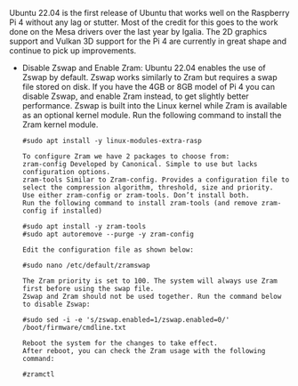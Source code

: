
Ubuntu 22.04 is the first release of Ubuntu that works well on the Raspberry Pi 4 without any lag or stutter.
Most of the credit for this goes to the work done on the Mesa drivers over the last year by Igalia. The 2D graphics support and Vulkan 3D support for the Pi 4 are currently in great shape and continue to pick up improvements.

- Disable Zswap and Enable Zram:
   Ubuntu 22.04 enables the use of Zswap by default. Zswap works similarly to Zram but requires a swap file stored on disk. If you have the 4GB or 8GB model of Pi 4 you can disable Zswap, and enable Zram instead, to get slightly better performance.
   Zswap is built into the Linux kernel while Zram is available as an optional kernel module. Run the following command to install the Zram kernel module.
          
      #sudo apt install -y linux-modules-extra-rasp

      To configure Zram we have 2 packages to choose from: 
      zram-config Developed by Canonical. Simple to use but lacks configuration options.
      zram-tools Similar to Zram-config. Provides a configuration file to select the compression algorithm, threshold, size and priority.
      Use either zram-config or zram-tools. Don’t install both.
      Run the following command to install zram-tools (and remove zram-config if installed)

      #sudo apt install -y zram-tools
      #sudo apt autoremove --purge -y zram-config
 
      Edit the configuration file as shown below:

      #sudo nano /etc/default/zramswap
 
      The Zram priority is set to 100. The system will always use Zram first before using the swap file.
      Zswap and Zram should not be used together. Run the command below to disable Zswap:
	
      #sudo sed -i -e 's/zswap.enabled=1/zswap.enabled=0/' /boot/firmware/cmdline.txt

      Reboot the system for the changes to take effect.
      After reboot, you can check the Zram usage with the following command:
	
      #zramctl
